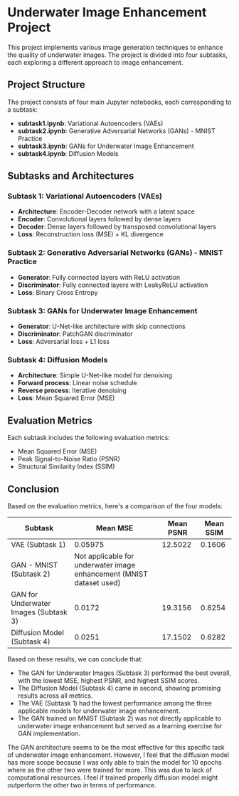 # Underwater Image Enhancement Project

This project implements various image generation techniques to enhance the quality of underwater images. The project is divided into four subtasks, each exploring a different approach to image enhancement.

## Project Structure

The project consists of four main Jupyter notebooks, each corresponding to a subtask:

- **subtask1.ipynb**: Variational Autoencoders (VAEs)
- **subtask2.ipynb**: Generative Adversarial Networks (GANs) - MNIST Practice
- **subtask3.ipynb**: GANs for Underwater Image Enhancement
- **subtask4.ipynb**: Diffusion Models

## Subtasks and Architectures

### Subtask 1: Variational Autoencoders (VAEs)

- **Architecture**: Encoder-Decoder network with a latent space
- **Encoder**: Convolutional layers followed by dense layers
- **Decoder**: Dense layers followed by transposed convolutional layers
- **Loss**: Reconstruction loss (MSE) + KL divergence

### Subtask 2: Generative Adversarial Networks (GANs) - MNIST Practice

- **Generator**: Fully connected layers with ReLU activation
- **Discriminator**: Fully connected layers with LeakyReLU activation
- **Loss**: Binary Cross Entropy

### Subtask 3: GANs for Underwater Image Enhancement

- **Generator**: U-Net-like architecture with skip connections
- **Discriminator**: PatchGAN discriminator
- **Loss**: Adversarial loss + L1 loss

### Subtask 4: Diffusion Models

- **Architecture**: Simple U-Net-like model for denoising
- **Forward process**: Linear noise schedule
- **Reverse process**: Iterative denoising
- **Loss**: Mean Squared Error (MSE)

## Evaluation Metrics

Each subtask includes the following evaluation metrics:

- Mean Squared Error (MSE)
- Peak Signal-to-Noise Ratio (PSNR)
- Structural Similarity Index (SSIM)

## Conclusion

Based on the evaluation metrics, here's a comparison of the four models:

| Subtask                               | Mean MSE                                                             | Mean PSNR | Mean SSIM |
| ------------------------------------- | -------------------------------------------------------------------- | --------- | --------- |
| VAE (Subtask 1)                       | 0.05975                                                              | 12.5022   | 0.1606    |
| GAN - MNIST (Subtask 2)               | Not applicable for underwater image enhancement (MNIST dataset used) |
| GAN for Underwater Images (Subtask 3) | 0.0172                                                               | 19.3156   | 0.8254    |
| Diffusion Model (Subtask 4)           | 0.0251                                                               | 17.1502   | 0.6282    |

Based on these results, we can conclude that:

- The GAN for Underwater Images (Subtask 3) performed the best overall, with the lowest MSE, highest PSNR, and highest SSIM scores.
- The Diffusion Model (Subtask 4) came in second, showing promising results across all metrics.
- The VAE (Subtask 1) had the lowest performance among the three applicable models for underwater image enhancement.
- The GAN trained on MNIST (Subtask 2) was not directly applicable to underwater image enhancement but served as a learning exercise for GAN implementation.

The GAN architecture seems to be the most effective for this specific task of underwater image enhancement. However, I feel that the diffusion model has more scope because I was only able to train the model for 10 epochs where as the other two were trained for more. This was due to lack of computational resources. I feel if trained properly diffusion model might outperform the other two in terms of performance.
